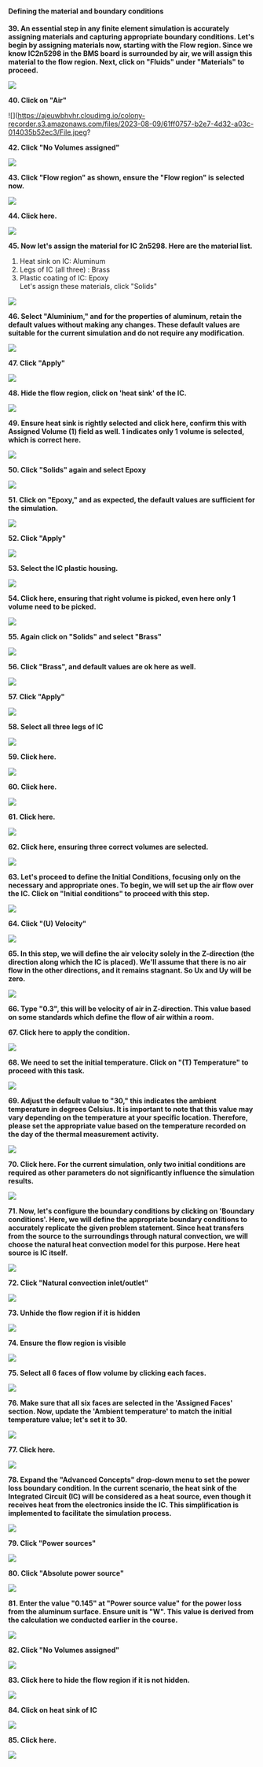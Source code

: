 #### Defining the material and boundary conditions

**39. An essential step in any finite element simulation is accurately assigning materials and capturing appropriate boundary conditions. Let's begin by assigning materials now, starting with the Flow region. Since we know IC2n5298 in the BMS board is surrounded by air, we will assign this material to the flow region. Next, click on "Fluids" under "Materials" to proceed.**

![](https://ajeuwbhvhr.cloudimg.io/colony-recorder.s3.amazonaws.com/files/2023-08-09/ad2eb284-464c-4e57-bdcc-68e98e399a40/File.jpeg?tl_px=0,133&br_px=859,614&force_format=png&width=560.0&wat_scale=50&wat=1&wat_opacity=0.7&wat_gravity=northwest&wat_url=https://colony-recorder.s3.us-west-1.amazonaws.com/images/watermarks/FB923C_standard.png&wat_pad=63,138)

**40. Click on "Air"**

![](https://ajeuwbhvhr.cloudimg.io/colony-recorder.s3.amazonaws.com/files/2023-08-09/61ff0757-b2e7-4d32-a03c-014035b52ec3/File.jpeg?

**42. Click "No Volumes assigned"**

![](https://ajeuwbhvhr.cloudimg.io/colony-recorder.s3.amazonaws.com/files/2023-08-09/1bffe1a0-53a5-4fa3-b3ef-b000d85ea708/File.jpeg?tl_px=22,176&br_px=882,657&force_format=png&width=560.0&wat_scale=50&wat=1&wat_opacity=0.7&wat_gravity=northwest&wat_url=https://colony-recorder.s3.us-west-1.amazonaws.com/images/watermarks/FB923C_standard.png&wat_pad=262,186)

**43. Click "Flow region" as shown, ensure the "Flow region" is selected now.**

![](https://ajeuwbhvhr.cloudimg.io/colony-recorder.s3.amazonaws.com/files/2023-08-09/e8cbd39f-836b-499c-a0b7-0dc96fd5e2aa/File.jpeg?tl_px=506,34&br_px=1366,515&force_format=png&width=560.0&wat_scale=50&wat=1&wat_opacity=0.7&wat_gravity=northwest&wat_url=https://colony-recorder.s3.us-west-1.amazonaws.com/images/watermarks/FB923C_standard.png&wat_pad=461,138)

**44. Click here.**

![](https://ajeuwbhvhr.cloudimg.io/colony-recorder.s3.amazonaws.com/files/2023-08-09/9e4c6c79-b94a-4b30-a2f4-7739405d49e2/File.jpeg?tl_px=54,0&br_px=1037,549&force_format=png&width=560.0&wat_scale=50&wat=1&wat_opacity=0.7&wat_gravity=northwest&wat_url=https://colony-recorder.s3.us-west-1.amazonaws.com/images/watermarks/FB923C_standard.png&wat_pad=262,29)

**45. Now let's assign the material for IC 2n5298. Here are the material list.**      
1) Heat sink on IC: Aluminum                                                                                 
2) Legs of IC (all three) : Brass                                                                               
3) Plastic coating of IC: Epoxy                                                                               
 Let's assign these materials, click "Solids"

![](https://ajeuwbhvhr.cloudimg.io/colony-recorder.s3.amazonaws.com/files/2023-08-09/3af7fdfc-7e1d-4af2-9f3d-2e82bf03adee/File.jpeg?tl_px=0,176&br_px=859,657&force_format=png&width=560.0&wat_scale=50&wat=1&wat_opacity=0.7&wat_gravity=northwest&wat_url=https://colony-recorder.s3.us-west-1.amazonaws.com/images/watermarks/FB923C_standard.png&wat_pad=67,147)

**46. Select "Aluminium," and for the properties of aluminum, retain the default values without making any changes. These default values are suitable for the current simulation and do not require any modification.**

![](https://ajeuwbhvhr.cloudimg.io/colony-recorder.s3.amazonaws.com/files/2023-08-09/a282e621-5d94-4c4d-bc97-a1e688bd572b/File.jpeg?tl_px=0,0&br_px=859,480&force_format=png&width=560.0&wat_scale=50&wat=1&wat_opacity=0.7&wat_gravity=northwest&wat_url=https://colony-recorder.s3.us-west-1.amazonaws.com/images/watermarks/FB923C_standard.png&wat_pad=256,106)

**47. Click "Apply"**

![](https://ajeuwbhvhr.cloudimg.io/colony-recorder.s3.amazonaws.com/files/2023-08-09/f5d769b4-4742-4705-b03f-1060661384e1/File.jpeg?tl_px=0,176&br_px=859,657&force_format=png&width=560.0&wat_scale=50&wat=1&wat_opacity=0.7&wat_gravity=northwest&wat_url=https://colony-recorder.s3.us-west-1.amazonaws.com/images/watermarks/FB923C_standard.png&wat_pad=250,233)

**48. Hide the flow region, click on 'heat sink' of the IC.**

![](https://ajeuwbhvhr.cloudimg.io/colony-recorder.s3.amazonaws.com/files/2023-08-09/b510e5a8-2b55-4644-9016-3e9ced0cb3ab/File.jpeg?tl_px=242,18&br_px=1102,499&force_format=png&width=560.0&wat_scale=50&wat=1&wat_opacity=0.7&wat_gravity=northwest&wat_url=https://colony-recorder.s3.us-west-1.amazonaws.com/images/watermarks/FB923C_standard.png&wat_pad=262,138)

**49. Ensure heat sink is rightly selected and click here, confirm this with Assigned Volume (1) field as well. 1 indicates only 1 volume is selected, which is correct here.**

![](https://ajeuwbhvhr.cloudimg.io/colony-recorder.s3.amazonaws.com/files/2023-08-09/5418bf07-9714-4639-8224-273676851815/File.jpeg?tl_px=117,0&br_px=976,480&force_format=png&width=560.0&wat_scale=50&wat=1&wat_opacity=0.7&wat_gravity=northwest&wat_url=https://colony-recorder.s3.us-west-1.amazonaws.com/images/watermarks/FB923C_standard.png&wat_pad=262,35)

**50. Click "Solids" again and select Epoxy**

![](https://ajeuwbhvhr.cloudimg.io/colony-recorder.s3.amazonaws.com/files/2023-08-09/7c3d32e7-73f9-48da-8b5b-91447e582c52/File.jpeg?tl_px=0,176&br_px=859,657&force_format=png&width=560.0&wat_scale=50&wat=1&wat_opacity=0.7&wat_gravity=northwest&wat_url=https://colony-recorder.s3.us-west-1.amazonaws.com/images/watermarks/FB923C_standard.png&wat_pad=130,145)

**51. Click on "Epoxy," and as expected, the default values are sufficient for the simulation.**

![](https://ajeuwbhvhr.cloudimg.io/colony-recorder.s3.amazonaws.com/files/2023-08-09/5cf9d0a4-6da2-4bb8-872e-8779460c114a/File.jpeg?tl_px=0,140&br_px=859,621&force_format=png&width=560.0&wat_scale=50&wat=1&wat_opacity=0.7&wat_gravity=northwest&wat_url=https://colony-recorder.s3.us-west-1.amazonaws.com/images/watermarks/FB923C_standard.png&wat_pad=256,138)

**52. Click "Apply"**

![](https://ajeuwbhvhr.cloudimg.io/colony-recorder.s3.amazonaws.com/files/2023-08-09/d2e4240a-83ca-4cc8-b6a1-c58c49839993/File.jpeg?tl_px=8,176&br_px=867,657&force_format=png&width=560.0&wat_scale=50&wat=1&wat_opacity=0.7&wat_gravity=northwest&wat_url=https://colony-recorder.s3.us-west-1.amazonaws.com/images/watermarks/FB923C_standard.png&wat_pad=262,230)

**53. Select the IC plastic housing.**

![](https://ajeuwbhvhr.cloudimg.io/colony-recorder.s3.amazonaws.com/files/2023-08-09/572f6ba9-b448-44b6-bc6c-a1aa8bcf2f35/File.jpeg?tl_px=247,124&br_px=1107,605&force_format=png&width=560.0&wat_scale=50&wat=1&wat_opacity=0.7&wat_gravity=northwest&wat_url=https://colony-recorder.s3.us-west-1.amazonaws.com/images/watermarks/FB923C_standard.png&wat_pad=262,138)

**54. Click here, ensuring that right volume is picked, even here only 1 volume need to be picked.**

![](https://ajeuwbhvhr.cloudimg.io/colony-recorder.s3.amazonaws.com/files/2023-08-09/9a5e1b02-cf6d-47c9-8115-c32b888d51aa/File.jpeg?tl_px=122,0&br_px=981,480&force_format=png&width=560.0&wat_scale=50&wat=1&wat_opacity=0.7&wat_gravity=northwest&wat_url=https://colony-recorder.s3.us-west-1.amazonaws.com/images/watermarks/FB923C_standard.png&wat_pad=262,35)

**55. Again click on "Solids" and select "Brass"**

![](https://ajeuwbhvhr.cloudimg.io/colony-recorder.s3.amazonaws.com/files/2023-08-09/902fb29c-2956-4e0a-a3e5-58742772bbcb/File.jpeg?tl_px=0,176&br_px=859,657&force_format=png&width=560.0&wat_scale=50&wat=1&wat_opacity=0.7&wat_gravity=northwest&wat_url=https://colony-recorder.s3.us-west-1.amazonaws.com/images/watermarks/FB923C_standard.png&wat_pad=132,149)

**56. Click "Brass", and default values are ok here as well.**

![](https://ajeuwbhvhr.cloudimg.io/colony-recorder.s3.amazonaws.com/files/2023-08-09/8344503d-97f8-4e3f-abdd-806d6762f64e/File.jpeg?tl_px=4,0&br_px=863,480&force_format=png&width=560.0&wat_scale=50&wat=1&wat_opacity=0.7&wat_gravity=northwest&wat_url=https://colony-recorder.s3.us-west-1.amazonaws.com/images/watermarks/FB923C_standard.png&wat_pad=262,128)

**57. Click "Apply"**

![](https://ajeuwbhvhr.cloudimg.io/colony-recorder.s3.amazonaws.com/files/2023-08-09/498262ed-6d0d-4f52-8676-9f2b3eecee80/File.jpeg?tl_px=13,176&br_px=872,657&force_format=png&width=560.0&wat_scale=50&wat=1&wat_opacity=0.7&wat_gravity=northwest&wat_url=https://colony-recorder.s3.us-west-1.amazonaws.com/images/watermarks/FB923C_standard.png&wat_pad=262,230)

**58. Select all three legs of IC**

![](https://ajeuwbhvhr.cloudimg.io/colony-recorder.s3.amazonaws.com/files/2023-08-09/36c7f5d6-d5af-40c3-acd5-133445567c00/File.jpeg?tl_px=202,176&br_px=1062,657&force_format=png&width=560.0&wat_scale=50&wat=1&wat_opacity=0.7&wat_gravity=northwest&wat_url=https://colony-recorder.s3.us-west-1.amazonaws.com/images/watermarks/FB923C_standard.png&wat_pad=262,160)

**59. Click here.**

![](https://ajeuwbhvhr.cloudimg.io/colony-recorder.s3.amazonaws.com/files/2023-08-09/143245f2-0e15-4c88-8182-93474c66864b/File.jpeg?tl_px=236,176&br_px=1096,657&force_format=png&width=560.0&wat_scale=50&wat=1&wat_opacity=0.7&wat_gravity=northwest&wat_url=https://colony-recorder.s3.us-west-1.amazonaws.com/images/watermarks/FB923C_standard.png&wat_pad=262,141)

**60. Click here.**

![](https://ajeuwbhvhr.cloudimg.io/colony-recorder.s3.amazonaws.com/files/2023-08-09/ba109e88-6273-4fec-9953-e380983a6f22/File.jpeg?tl_px=230,176&br_px=1090,657&force_format=png&width=560.0&wat_scale=50&wat=1&wat_opacity=0.7&wat_gravity=northwest&wat_url=https://colony-recorder.s3.us-west-1.amazonaws.com/images/watermarks/FB923C_standard.png&wat_pad=262,144)

**61. Click here.**

![](https://ajeuwbhvhr.cloudimg.io/colony-recorder.s3.amazonaws.com/files/2023-08-09/44373b98-caf1-4f77-9da4-4cfb2ac696e4/File.jpeg?tl_px=255,176&br_px=1115,657&force_format=png&width=560.0&wat_scale=50&wat=1&wat_opacity=0.7&wat_gravity=northwest&wat_url=https://colony-recorder.s3.us-west-1.amazonaws.com/images/watermarks/FB923C_standard.png&wat_pad=262,140)

**62. Click here, ensuring three correct volumes are selected.**

![](https://ajeuwbhvhr.cloudimg.io/colony-recorder.s3.amazonaws.com/files/2023-08-09/0461c402-c222-4e6e-aedd-419ecc8947bc/File.jpeg?tl_px=112,0&br_px=971,480&force_format=png&width=560.0&wat_scale=50&wat=1&wat_opacity=0.7&wat_gravity=northwest&wat_url=https://colony-recorder.s3.us-west-1.amazonaws.com/images/watermarks/FB923C_standard.png&wat_pad=262,39)

**63. 
Let's proceed to define the Initial Conditions, focusing only on the necessary and appropriate ones. To begin, we will set up the air flow over the IC. Click on "Initial conditions" to proceed with this step.**

![](https://ajeuwbhvhr.cloudimg.io/colony-recorder.s3.amazonaws.com/files/2023-08-09/43e15c0d-3054-4b20-9a87-4453b711edee/File.jpeg?tl_px=0,140&br_px=859,621&force_format=png&width=560.0&wat_scale=50&wat=1&wat_opacity=0.7&wat_gravity=northwest&wat_url=https://colony-recorder.s3.us-west-1.amazonaws.com/images/watermarks/FB923C_standard.png&wat_pad=66,138)

**64. Click "(U) Velocity"**

![](https://ajeuwbhvhr.cloudimg.io/colony-recorder.s3.amazonaws.com/files/2023-08-09/8bf23631-d335-455a-9320-4375d7d45a14/File.jpeg?tl_px=0,176&br_px=859,657&force_format=png&width=560.0&wat_scale=50&wat=1&wat_opacity=0.7&wat_gravity=northwest&wat_url=https://colony-recorder.s3.us-west-1.amazonaws.com/images/watermarks/FB923C_standard.png&wat_pad=76,158)

**65. In this step, we will define the air velocity solely in the Z-direction (the direction along which the IC is placed). We'll assume that there is no air flow in the other directions, and it remains stagnant. So Ux and Uy will be zero.**

![](https://ajeuwbhvhr.cloudimg.io/colony-recorder.s3.amazonaws.com/files/2023-08-09/92d54751-ef54-44d2-9583-23687822a006/File.jpeg?tl_px=62,0&br_px=922,480&force_format=png&width=560.0&wat_scale=50&wat=1&wat_opacity=0.7&wat_gravity=northwest&wat_url=https://colony-recorder.s3.us-west-1.amazonaws.com/images/watermarks/FB923C_standard.png&wat_pad=262,133)

**66. Type "0.3", this will be velocity of air in Z-direction. This value based on some standards which define the flow of air within a room.**

**67. Click here to apply the condition.**

![](https://ajeuwbhvhr.cloudimg.io/colony-recorder.s3.amazonaws.com/files/2023-08-09/b27397fc-ee84-4024-8350-ea822da0136b/File.jpeg?tl_px=129,0&br_px=988,480&force_format=png&width=560.0&wat_scale=50&wat=1&wat_opacity=0.7&wat_gravity=northwest&wat_url=https://colony-recorder.s3.us-west-1.amazonaws.com/images/watermarks/FB923C_standard.png&wat_pad=262,30)

**68. We need to set the initial temperature. Click on "(T) Temperature" to proceed with this task.**

![](https://ajeuwbhvhr.cloudimg.io/colony-recorder.s3.amazonaws.com/files/2023-08-09/771e811c-550a-49d3-acab-683794ebc7a6/File.jpeg?tl_px=0,92&br_px=859,573&force_format=png&width=560.0&wat_scale=50&wat=1&wat_opacity=0.7&wat_gravity=northwest&wat_url=https://colony-recorder.s3.us-west-1.amazonaws.com/images/watermarks/FB923C_standard.png&wat_pad=88,138)

**69. Adjust the default value to "30," this indicates the ambient temperature in degrees Celsius. It is important to note that this value may vary depending on the temperature at your specific location. Therefore, please set the appropriate value based on the temperature recorded on the day of the thermal measurement activity.**

![](https://ajeuwbhvhr.cloudimg.io/colony-recorder.s3.amazonaws.com/files/2023-08-09/3b1bdeb7-35d8-40d7-a9fd-8bcab0bf9f4b/File.jpeg?tl_px=74,0&br_px=933,480&force_format=png&width=560.0&wat_scale=50&wat=1&wat_opacity=0.7&wat_gravity=northwest&wat_url=https://colony-recorder.s3.us-west-1.amazonaws.com/images/watermarks/FB923C_standard.png&wat_pad=262,61)

**70. Click here. For the current simulation, only two initial conditions are required as other parameters do not significantly influence the simulation results.**

![](https://ajeuwbhvhr.cloudimg.io/colony-recorder.s3.amazonaws.com/files/2023-08-09/a872a39d-ab00-4e72-a223-9ab2515be474/File.jpeg?tl_px=128,0&br_px=988,480&force_format=png&width=560.0&wat_scale=50&wat=1&wat_opacity=0.7&wat_gravity=northwest&wat_url=https://colony-recorder.s3.us-west-1.amazonaws.com/images/watermarks/FB923C_standard.png&wat_pad=262,36)

**71. Now, let's configure the boundary conditions by clicking on 'Boundary conditions'. Here, we will define the appropriate boundary conditions to accurately replicate the given problem statement. Since heat transfers from the source to the surroundings through natural convection, we will choose the natural heat convection model for this purpose. Here heat source is IC itself.**

![](https://ajeuwbhvhr.cloudimg.io/colony-recorder.s3.amazonaws.com/files/2023-08-09/72f1a563-6d59-48ee-bef2-289499e1f297/File.jpeg?tl_px=0,176&br_px=859,657&force_format=png&width=560.0&wat_scale=50&wat=1&wat_opacity=0.7&wat_gravity=northwest&wat_url=https://colony-recorder.s3.us-west-1.amazonaws.com/images/watermarks/FB923C_standard.png&wat_pad=64,139)

**72. Click "Natural convection inlet/outlet"**

![](https://ajeuwbhvhr.cloudimg.io/colony-recorder.s3.amazonaws.com/files/2023-08-09/d072e028-296f-45ec-afc1-90b3c1a875e0/File.jpeg?tl_px=0,153&br_px=859,634&force_format=png&width=560.0&wat_scale=50&wat=1&wat_opacity=0.7&wat_gravity=northwest&wat_url=https://colony-recorder.s3.us-west-1.amazonaws.com/images/watermarks/FB923C_standard.png&wat_pad=179,138)

**73. Unhide the flow region if it is hidden**

![](https://ajeuwbhvhr.cloudimg.io/colony-recorder.s3.amazonaws.com/files/2023-08-09/e829ad07-9358-47eb-81f1-9dec3317bf5a/File.jpeg?tl_px=506,38&br_px=1366,519&force_format=png&width=560.0&wat_scale=50&wat=1&wat_opacity=0.7&wat_gravity=northwest&wat_url=https://colony-recorder.s3.us-west-1.amazonaws.com/images/watermarks/FB923C_standard.png&wat_pad=523,138)

**74. Ensure the flow region is visible**

![](https://ajeuwbhvhr.cloudimg.io/colony-recorder.s3.amazonaws.com/files/2023-08-09/033d5e1e-a09f-4341-a981-4d8f2301a398/File.jpeg?tl_px=235,124&br_px=1095,605&force_format=png&width=560.0&wat_scale=50&wat=1&wat_opacity=0.7&wat_gravity=northwest&wat_url=https://colony-recorder.s3.us-west-1.amazonaws.com/images/watermarks/FB923C_standard.png&wat_pad=262,138)

**75. Select all 6 faces of flow volume by clicking each faces.**

![](https://ajeuwbhvhr.cloudimg.io/colony-recorder.s3.amazonaws.com/files/2023-08-09/cda3c36e-f82c-46eb-88eb-2b0e1d1ea859/File.jpeg?tl_px=482,71&br_px=1342,552&force_format=png&width=560.0&wat_scale=50&wat=1&wat_opacity=0.7&wat_gravity=northwest&wat_url=https://colony-recorder.s3.us-west-1.amazonaws.com/images/watermarks/FB923C_standard.png&wat_pad=262,138)

**76. Make sure that all six faces are selected in the 'Assigned Faces' section. Now, update the 'Ambient temperature' to match the initial temperature value; let's set it to 30.**

![](https://ajeuwbhvhr.cloudimg.io/colony-recorder.s3.amazonaws.com/files/2023-08-09/39263fde-47db-4d06-a028-6f94346e37f7/File.jpeg?tl_px=30,0&br_px=1013,549&force_format=png&width=560.0&wat_scale=50&wat=1&wat_opacity=0.7&wat_gravity=northwest&wat_url=https://colony-recorder.s3.us-west-1.amazonaws.com/images/watermarks/FB923C_standard.png&wat_pad=262,96)

**77. Click here.**

![](https://ajeuwbhvhr.cloudimg.io/colony-recorder.s3.amazonaws.com/files/2023-08-09/92872db9-8c6c-4ea7-abe4-3159375afe06/File.jpeg?tl_px=114,0&br_px=973,480&force_format=png&width=560.0&wat_scale=50&wat=1&wat_opacity=0.7&wat_gravity=northwest&wat_url=https://colony-recorder.s3.us-west-1.amazonaws.com/images/watermarks/FB923C_standard.png&wat_pad=262,33)

**78. Expand the "Advanced Concepts" drop-down menu to set the power loss boundary condition. In the current scenario, the heat sink of the Integrated Circuit (IC) will be considered as a heat source, even though it receives heat from the electronics inside the IC. This simplification is implemented to facilitate the simulation process.**

![](https://ajeuwbhvhr.cloudimg.io/colony-recorder.s3.amazonaws.com/files/2023-08-09/4506b78f-9bd4-432d-a44c-b84f91f21702/File.jpeg?tl_px=0,176&br_px=859,657&force_format=png&width=560.0&wat_scale=50&wat=1&wat_opacity=0.7&wat_gravity=northwest&wat_url=https://colony-recorder.s3.us-west-1.amazonaws.com/images/watermarks/FB923C_standard.png&wat_pad=14,160)

**79. Click "Power sources"**

![](https://ajeuwbhvhr.cloudimg.io/colony-recorder.s3.amazonaws.com/files/2023-08-09/fd0d51ee-0339-47f2-9773-25f2f0442681/File.jpeg?tl_px=0,176&br_px=859,657&force_format=png&width=560.0&wat_scale=50&wat=1&wat_opacity=0.7&wat_gravity=northwest&wat_url=https://colony-recorder.s3.us-west-1.amazonaws.com/images/watermarks/FB923C_standard.png&wat_pad=78,190)

**80. Click "Absolute power source"**

![](https://ajeuwbhvhr.cloudimg.io/colony-recorder.s3.amazonaws.com/files/2023-08-09/7bcd368f-bc27-4cae-96da-eadb6e15fdef/File.jpeg?tl_px=0,176&br_px=859,657&force_format=png&width=560.0&wat_scale=50&wat=1&wat_opacity=0.7&wat_gravity=northwest&wat_url=https://colony-recorder.s3.us-west-1.amazonaws.com/images/watermarks/FB923C_standard.png&wat_pad=192,197)

**81. Enter the value "0.145" at "Power source value" for the power loss from the aluminum surface. Ensure unit is "W". This value is derived from the calculation we conducted earlier in the course.**

![](https://ajeuwbhvhr.cloudimg.io/colony-recorder.s3.amazonaws.com/files/2023-08-09/e6f3ef41-5f56-4d14-b4a0-4ad0af394b59/File.jpeg?tl_px=60,0&br_px=920,480&force_format=png&width=560.0&wat_scale=50&wat=1&wat_opacity=0.7&wat_gravity=northwest&wat_url=https://colony-recorder.s3.us-west-1.amazonaws.com/images/watermarks/FB923C_standard.png&wat_pad=262,92)

**82. Click "No Volumes assigned"**

![](https://ajeuwbhvhr.cloudimg.io/colony-recorder.s3.amazonaws.com/files/2023-08-09/73d7c43d-2f27-46c4-a74f-9e1222143184/File.jpeg?tl_px=24,31&br_px=884,512&force_format=png&width=560.0&wat_scale=50&wat=1&wat_opacity=0.7&wat_gravity=northwest&wat_url=https://colony-recorder.s3.us-west-1.amazonaws.com/images/watermarks/FB923C_standard.png&wat_pad=262,138)

**83. Click here to hide the flow region if it is not hidden.**

![](https://ajeuwbhvhr.cloudimg.io/colony-recorder.s3.amazonaws.com/files/2023-08-09/3c4e0b34-5921-4f1f-9a14-1988999175b6/File.jpeg?tl_px=506,29&br_px=1366,510&force_format=png&width=560.0&wat_scale=50&wat=1&wat_opacity=0.7&wat_gravity=northwest&wat_url=https://colony-recorder.s3.us-west-1.amazonaws.com/images/watermarks/FB923C_standard.png&wat_pad=517,138)

**84. Click on heat sink of IC**

![](https://ajeuwbhvhr.cloudimg.io/colony-recorder.s3.amazonaws.com/files/2023-08-09/5b881fcc-da06-4245-a592-676d4d24deef/File.jpeg?tl_px=506,51&br_px=1366,532&force_format=png&width=560.0&wat_scale=50&wat=1&wat_opacity=0.7&wat_gravity=northwest&wat_url=https://colony-recorder.s3.us-west-1.amazonaws.com/images/watermarks/FB923C_standard.png&wat_pad=306,138)

**85. Click here.**

![](https://ajeuwbhvhr.cloudimg.io/colony-recorder.s3.amazonaws.com/files/2023-08-09/4965c35a-cbbd-4b5c-9b30-5f15de384f44/File.jpeg?tl_px=118,0&br_px=977,480&force_format=png&width=560.0&wat_scale=50&wat=1&wat_opacity=0.7&wat_gravity=northwest&wat_url=https://colony-recorder.s3.us-west-1.amazonaws.com/images/watermarks/FB923C_standard.png&wat_pad=262,31)